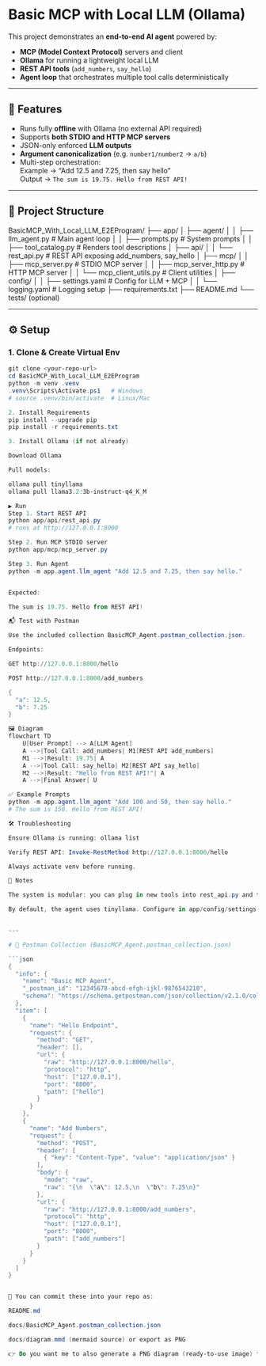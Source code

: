# Basic MCP with Local LLM (Ollama)

This project demonstrates an **end-to-end AI agent** powered by:
- **MCP (Model Context Protocol)** servers and client
- **Ollama** for running a lightweight local LLM
- **REST API tools** (`add_numbers`, `say_hello`)
- **Agent loop** that orchestrates multiple tool calls deterministically

---

## 🚀 Features
- Runs fully **offline** with Ollama (no external API required)
- Supports **both STDIO and HTTP MCP servers**
- JSON-only enforced **LLM outputs**
- **Argument canonicalization** (e.g. `number1/number2` → `a/b`)
- Multi-step orchestration:  
  Example → “Add 12.5 and 7.25, then say hello”  
  Output → `The sum is 19.75. Hello from REST API!`

---

## 📂 Project Structure

BasicMCP_With_Local_LLM_E2EProgram/
├── app/
│ ├── agent/
│ │ ├── llm_agent.py # Main agent loop
│ │ ├── prompts.py # System prompts
│ │ ├── tool_catalog.py # Renders tool descriptions
│ ├── api/
│ │ └── rest_api.py # REST API exposing add_numbers, say_hello
│ ├── mcp/
│ │ ├── mcp_server.py # STDIO MCP server
│ │ ├── mcp_server_http.py # HTTP MCP server
│ │ └── mcp_client_utils.py # Client utilities
│ ├── config/
│ │ ├── settings.yaml # Config for LLM + MCP
│ │ └── logging.yaml # Logging setup
├── requirements.txt
├── README.md
└── tests/ (optional)


---

## ⚙️ Setup

### 1. Clone & Create Virtual Env
```powershell
git clone <your-repo-url>
cd BasicMCP_With_Local_LLM_E2EProgram
python -m venv .venv
.venv\Scripts\Activate.ps1   # Windows
# source .venv/bin/activate  # Linux/Mac

2. Install Requirements
pip install --upgrade pip
pip install -r requirements.txt

3. Install Ollama (if not already)

Download Ollama

Pull models:

ollama pull tinyllama
ollama pull llama3.2:3b-instruct-q4_K_M

▶️ Run
Step 1. Start REST API
python app/api/rest_api.py
# runs at http://127.0.0.1:8000

Step 2. Run MCP STDIO server
python app/mcp/mcp_server.py

Step 3. Run Agent
python -m app.agent.llm_agent "Add 12.5 and 7.25, then say hello."


Expected:

The sum is 19.75. Hello from REST API!

📬 Test with Postman

Use the included collection BasicMCP_Agent.postman_collection.json.

Endpoints:

GET http://127.0.0.1:8000/hello

POST http://127.0.0.1:8000/add_numbers

{
  "a": 12.5,
  "b": 7.25
}

🖼 Diagram
flowchart TD
    U[User Prompt] --> A[LLM Agent]
    A -->|Tool Call: add_numbers| M1[REST API add_numbers]
    M1 -->|Result: 19.75| A
    A -->|Tool Call: say_hello| M2[REST API say_hello]
    M2 -->|Result: "Hello from REST API!"| A
    A -->|Final Answer| U

✅ Example Prompts
python -m app.agent.llm_agent "Add 100 and 50, then say hello."
# The sum is 150. Hello from REST API!

🛠 Troubleshooting

Ensure Ollama is running: ollama list

Verify REST API: Invoke-RestMethod http://127.0.0.1:8000/hello

Always activate venv before running.

📌 Notes

The system is modular: you can plug in new tools into rest_api.py and they’ll automatically be available to the agent.

By default, the agent uses tinyllama. Configure in app/config/settings.yaml.


---

# 📂 Postman Collection (BasicMCP_Agent.postman_collection.json)

```json
{
  "info": {
    "name": "Basic MCP Agent",
    "_postman_id": "12345678-abcd-efgh-ijkl-9876543210",
    "schema": "https://schema.getpostman.com/json/collection/v2.1.0/collection.json"
  },
  "item": [
    {
      "name": "Hello Endpoint",
      "request": {
        "method": "GET",
        "header": [],
        "url": {
          "raw": "http://127.0.0.1:8000/hello",
          "protocol": "http",
          "host": ["127.0.0.1"],
          "port": "8000",
          "path": ["hello"]
        }
      }
    },
    {
      "name": "Add Numbers",
      "request": {
        "method": "POST",
        "header": [
          { "key": "Content-Type", "value": "application/json" }
        ],
        "body": {
          "mode": "raw",
          "raw": "{\n  \"a\": 12.5,\n  \"b\": 7.25\n}"
        },
        "url": {
          "raw": "http://127.0.0.1:8000/add_numbers",
          "protocol": "http",
          "host": ["127.0.0.1"],
          "port": "8000",
          "path": ["add_numbers"]
        }
      }
    }
  ]
}


📌 You can commit these into your repo as:

README.md

docs/BasicMCP_Agent.postman_collection.json

docs/diagram.mmd (mermaid source) or export as PNG

👉 Do you want me to also generate a PNG diagram (ready-to-use image) from the Mermaid above so you can directly insert into your PPT/LinkedIn?